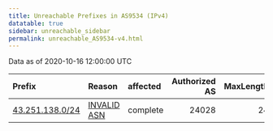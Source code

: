 ```yaml
---
title: Unreachable Prefixes in AS9534 (IPv4)
datatable: true
sidebar: unreachable_sidebar
permalink: unreachable_AS9534-v4.html
---
```


Data as of 2020-10-16 12:00:00 UTC


<div class="datatable-begin"></div>

| Prefix                                                   | Reason                                                                                                | affected   |   Authorized AS |   MaxLength | Anchor                                       |   unreachable /24s |
|:---------------------------------------------------------|:------------------------------------------------------------------------------------------------------|:-----------|----------------:|------------:|:---------------------------------------------|-------------------:|
| [43.251.138.0/24](https://stat.ripe.net/43.251.138.0/24) | [INVALID ASN](https://rpki-validator.ripe.net/announcement-preview?asn=AS9534&prefix=43.251.138.0/24) | complete   |           24028 |          24 | [APNIC](unreachable_APNIC_RPKI_Root-v4.html) |                  1 |

<div class="datatable-end"></div>